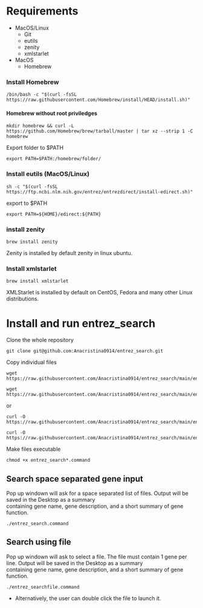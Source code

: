 # Requirements
- MacOS/Linux
  - Git
  - eutils
  - zenity
  - xmlstarlet
- MacOS
  - Homebrew
### Install Homebrew
```
/bin/bash -c "$(curl -fsSL https://raw.githubusercontent.com/Homebrew/install/HEAD/install.sh)"
```
#### Homebrew without root priviledges
```
mkdir homebrew && curl -L https://github.com/Homebrew/brew/tarball/master | tar xz --strip 1 -C homebrew
```
Export folder to $PATH
```
export PATH=$PATH:/homebrew/folder/
```
### Install eutils (MacOS/Linux)
```
sh -c "$(curl -fsSL https://ftp.ncbi.nlm.nih.gov/entrez/entrezdirect/install-edirect.sh)"
```
export to $PATH
```
export PATH=${HOME}/edirect:${PATH}
```
### install zenity
```
brew install zenity 
```
Zenity is installed by default zenity in linux ubuntu. 

### Install xmlstarlet
```
brew install xmlstarlet
```
XMLStarlet is installed by default on CentOS, Fedora and many other Linux distributions. 

# Install and run entrez_search
Clone the whole repository
```
git clone git@github.com:Anacristina0914/entrez_search.git
```
Copy individual files
```
wget https://raw.githubusercontent.com/Anacristina0914/entrez_search/main/entrez_search.command
```
```
wget https://raw.githubusercontent.com/Anacristina0914/entrez_search/main/entrez_searchfile.command
```
or
```
curl -O https://raw.githubusercontent.com/Anacristina0914/entrez_search/main/entrez_search.command
```
```
curl -O https://raw.githubusercontent.com/Anacristina0914/entrez_search/main/entrez_searchfile.command
```
Make files executable
```
chmod +x entrez_search*.command
```
## Search space separated gene input
Pop up windown will ask for a space separated list of files. Output will be saved in the Desktop as a summary \
containing gene name, gene description, and a short summary of gene function.
```
./entrez_search.command 
```
## Search using file
Pop up windown will ask to select a file. The file must contain 1 gene per line. Output will be saved in the Desktop as a summary \
containing gene name, gene description, and a short summary of gene function.
```
./entrez_searchfile.command 
```

* Alternatively, the user can double click the file to launch it. 
